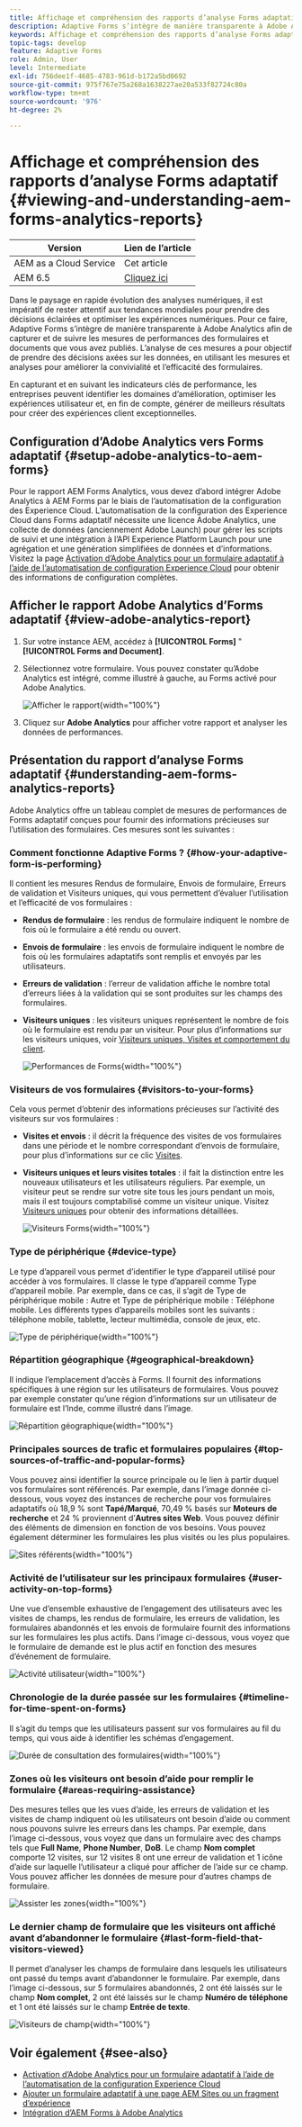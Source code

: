 ```yaml
---
title: Affichage et compréhension des rapports d’analyse Forms adaptatif
description: Adaptive Forms s’intègre de manière transparente à Adobe Analytics pour capturer et suivre les mesures de performances des formulaires et documents que vous avez publiés.
keywords: Affichage et compréhension des rapports d’analyse Forms adaptatif, rapport d’analyse d’Adobe, rapport Forms Analytics
topic-tags: develop
feature: Adaptive Forms
role: Admin, User
level: Intermediate
exl-id: 756dee1f-4685-4783-961d-b172a5bd0692
source-git-commit: 975f767e75a268a1638227ae20a533f82724c80a
workflow-type: tm+mt
source-wordcount: '976'
ht-degree: 2%

---
```


# Affichage et compréhension des rapports d’analyse Forms adaptatif {#viewing-and-understanding-aem-forms-analytics-reports}

| Version | Lien de l’article |
| -------- | ---------------------------- |
| AEM as a Cloud Service | Cet article |
| AEM 6.5 | [Cliquez ici](https://experienceleague.adobe.com/docs/experience-manager-65/forms/integrate-aem-forms-with-experience-cloud-solutions/view-understand-aem-forms-analytics-reports.html) |

Dans le paysage en rapide évolution des analyses numériques, il est impératif de rester attentif aux tendances mondiales pour prendre des décisions éclairées et optimiser les expériences numériques. Pour ce faire, Adaptive Forms s’intègre de manière transparente à Adobe Analytics afin de capturer et de suivre les mesures de performances des formulaires et documents que vous avez publiés. L’analyse de ces mesures a pour objectif de prendre des décisions axées sur les données, en utilisant les mesures et analyses pour améliorer la convivialité et l’efficacité des formulaires.

En capturant et en suivant les indicateurs clés de performance, les entreprises peuvent identifier les domaines d’amélioration, optimiser les expériences utilisateur et, en fin de compte, générer de meilleurs résultats pour créer des expériences client exceptionnelles.

## Configuration d’Adobe Analytics vers Forms adaptatif {#setup-adobe-analytics-to-aem-forms}

Pour le rapport AEM Forms Analytics, vous devez d’abord intégrer Adobe Analytics à AEM Forms par le biais de l’automatisation de la configuration des Experience Cloud. L’automatisation de la configuration des Experience Cloud dans Forms adaptatif nécessite une licence Adobe Analytics, une collecte de données (anciennement Adobe Launch) pour gérer les scripts de suivi et une intégration à l’API Experience Platform Launch pour une agrégation et une génération simplifiées de données et d’informations. Visitez la page [Activation d’Adobe Analytics pour un formulaire adaptatif à l’aide de l’automatisation de configuration Experience Cloud](/help/forms/enable-adobe-analytics-adaptive-form-using-experience-cloud-setup-automation.md) pour obtenir des informations de configuration complètes.

## Afficher le rapport Adobe Analytics d’Forms adaptatif {#view-adobe-analytics-report}

1. Sur votre instance AEM, accédez à **[!UICONTROL Forms]** &quot; **[!UICONTROL Forms and Document]**.
1. Sélectionnez votre formulaire. Vous pouvez constater qu’Adobe Analytics est intégré, comme illustré à gauche, au Forms activé pour Adobe Analytics.

   ![Afficher le rapport](assets/activ-aa.png){width="100%"}

1. Cliquez sur **Adobe Analytics** pour afficher votre rapport et analyser les données de performances.

## Présentation du rapport d’analyse Forms adaptatif {#understanding-aem-forms-analytics-reports}

Adobe Analytics offre un tableau complet de mesures de performances de Forms adaptatif conçues pour fournir des informations précieuses sur l’utilisation des formulaires. Ces mesures sont les suivantes :

### **Comment fonctionne Adaptive Forms ?** {#how-your-adaptive-form-is-performing}

Il contient les mesures Rendus de formulaire, Envois de formulaire, Erreurs de validation et Visiteurs uniques, qui vous permettent d’évaluer l’utilisation et l’efficacité de vos formulaires :

* **Rendus de formulaire** : les rendus de formulaire indiquent le nombre de fois où le formulaire a été rendu ou ouvert.

* **Envois de formulaire** : les envois de formulaire indiquent le nombre de fois où les formulaires adaptatifs sont remplis et envoyés par les utilisateurs.

* **Erreurs de validation** : l’erreur de validation affiche le nombre total d’erreurs liées à la validation qui se sont produites sur les champs des formulaires.

* **Visiteurs uniques** : les visiteurs uniques représentent le nombre de fois où le formulaire est rendu par un visiteur. Pour plus d’informations sur les visiteurs uniques, voir [Visiteurs uniques, Visites et comportement du client](https://experienceleague.adobe.com/docs/analytics/components/metrics/visits.html).

  ![Performances de Forms](assets/forms-performance.png){width="100%"}

### **Visiteurs de vos formulaires** {#visitors-to-your-forms}

Cela vous permet d’obtenir des informations précieuses sur l’activité des visiteurs sur vos formulaires :

* **Visites et envois** : il décrit la fréquence des visites de vos formulaires dans une période et le nombre correspondant d’envois de formulaire, pour plus d’informations sur ce clic [Visites](https://experienceleague.adobe.com/docs/analytics/components/metrics/visits.html).
* **Visiteurs uniques et leurs visites totales** : il fait la distinction entre les nouveaux utilisateurs et les utilisateurs réguliers. Par exemple, un visiteur peut se rendre sur votre site tous les jours pendant un mois, mais il est toujours comptabilisé comme un visiteur unique. Visitez [Visiteurs uniques](https://experienceleague.adobe.com/docs/analytics/components/metrics/unique-visitors.html) pour obtenir des informations détaillées.

  ![Visiteurs Forms](assets/forms-visitors.png){width="100%"}

### **Type de périphérique** {#device-type}

Le type d’appareil vous permet d’identifier le type d’appareil utilisé pour accéder à vos formulaires. Il classe le type d’appareil comme Type d’appareil mobile. Par exemple, dans ce cas, il s’agit de Type de périphérique mobile : Autre et Type de périphérique mobile : Téléphone mobile. Les différents types d’appareils mobiles sont les suivants : téléphone mobile, tablette, lecteur multimédia, console de jeux, etc.

![Type de périphérique](assets/device-type.png){width="100%"}

### **Répartition géographique** {#geographical-breakdown}

Il indique l’emplacement d’accès à Forms. Il fournit des informations spécifiques à une région sur les utilisateurs de formulaires. Vous pouvez par exemple constater qu’une région d’informations sur un utilisateur de formulaire est l’Inde, comme illustré dans l’image.

![Répartition géographique](assets/geographical-breakdown.png){width="100%"}

### **Principales sources de trafic et formulaires populaires** {#top-sources-of-traffic-and-popular-forms}

Vous pouvez ainsi identifier la source principale ou le lien à partir duquel vos formulaires sont référencés. Par exemple, dans l’image donnée ci-dessous, vous voyez des instances de recherche pour vos formulaires adaptatifs où 18,9 % sont **Tapé/Marqué**, 70,49 % basés sur **Moteurs de recherche** et 24 % proviennent d’**Autres sites Web**. Vous pouvez définir des éléments de dimension en fonction de vos besoins. Vous pouvez également déterminer les formulaires les plus visités ou les plus populaires.

![Sites référents](assets/referred-sites.png){width="100%"}

### **Activité de l’utilisateur sur les principaux formulaires** {#user-activity-on-top-forms}

Une vue d’ensemble exhaustive de l’engagement des utilisateurs avec les visites de champs, les rendus de formulaire, les erreurs de validation, les formulaires abandonnés et les envois de formulaire fournit des informations sur les formulaires les plus actifs. Dans l’image ci-dessous, vous voyez que le formulaire de demande est le plus actif en fonction des mesures d’événement de formulaire.

![Activité utilisateur](assets/user-activity.png){width="100%"}

### **Chronologie de la durée passée sur les formulaires** {#timeline-for-time-spent-on-forms}

Il s’agit du temps que les utilisateurs passent sur vos formulaires au fil du temps, qui vous aide à identifier les schémas d’engagement.

![Durée de consultation des formulaires](assets/time-spent-on-forms.png){width="100%"}

### **Zones où les visiteurs ont besoin d’aide pour remplir le formulaire** {#areas-requiring-assistance}

Des mesures telles que les vues d’aide, les erreurs de validation et les visites de champ indiquent où les utilisateurs ont besoin d’aide ou comment nous pouvons suivre les erreurs dans les champs. Par exemple, dans l’image ci-dessous, vous voyez que dans un formulaire avec des champs tels que **Full Name**, **Phone Number**, **DoB**. Le champ **Nom complet** comporte 12 visites, sur 12 visites 8 ont une erreur de validation et 1 icône d’aide sur laquelle l’utilisateur a cliqué pour afficher de l’aide sur ce champ. Vous pouvez afficher les données de mesure pour d’autres champs de formulaire.

![Assister les zones](assets/assisting-areas.png){width="100%"}

### **Le dernier champ de formulaire que les visiteurs ont affiché avant d’abandonner le formulaire** {#last-form-field-that-visitors-viewed}

Il permet d’analyser les champs de formulaire dans lesquels les utilisateurs ont passé du temps avant d’abandonner le formulaire. Par exemple, dans l’image ci-dessous, sur 5 formulaires abandonnés, 2 ont été laissés sur le champ **Nom complet**, 2 ont été laissés sur le champ **Numéro de téléphone** et 1 ont été laissés sur le champ **Entrée de texte**.

![Visiteurs de champ](assets/field-visitors.png){width="100%"}

## Voir également {#see-also}

* [Activation d’Adobe Analytics pour un formulaire adaptatif à l’aide de l’automatisation de la configuration Experience Cloud](/help/forms/enable-adobe-analytics-adaptive-form-using-experience-cloud-setup-automation.md)
* [Ajouter un formulaire adaptatif à une page AEM Sites ou un fragment d’expérience](/help/forms/create-or-add-an-adaptive-form-to-aem-sites-page.md)
* [Intégration d’AEM Forms à Adobe Analytics](/help/forms/integrate-aem-forms-with-adobe-analytics.md)
